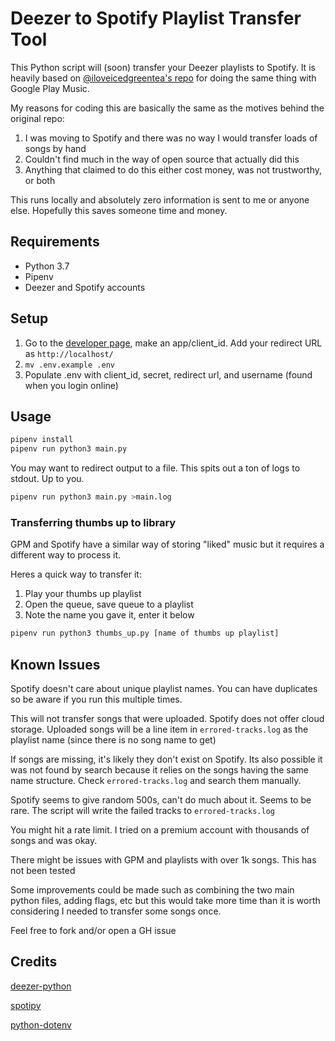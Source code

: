 # Deezer to Spotify Playlist Transfer Tool

This Python script will (soon) transfer your Deezer playlists to Spotify. It is heavily based on [@iloveicedgreentea's repo](https://github.com/iloveicedgreentea/GPM-to-Spotify) for doing the same thing with Google Play Music.

My reasons for coding this are basically the same as the motives behind the original repo:

1) I was moving to Spotify and there was no way I would transfer loads of songs by hand
2) Couldn't find much in the way of open source that actually did this
3) Anything that claimed to do this either cost money, was not trustworthy, or both

This runs locally and absolutely zero information is sent to me or anyone else. Hopefully this saves someone time and money.

## Requirements

* Python 3.7
* Pipenv
* Deezer and Spotify accounts

## Setup
1) Go to the [developer page](https://developer.spotify.com/dashboard/), make an app/client_id. Add your redirect URL as `http://localhost/`
2) `mv .env.example .env`
3) Populate .env with client_id, secret, redirect url, and username (found when you login online)


## Usage
```bash
pipenv install
pipenv run python3 main.py
```

You may want to redirect output to a file. This spits out a ton of logs to stdout. Up to you.
```bash
pipenv run python3 main.py >main.log
```

### Transferring thumbs up to library
GPM and Spotify have a similar way of storing "liked" music but it requires a different way to process it.

Heres a quick way to transfer it:

1) Play your thumbs up playlist
2) Open the queue, save queue to a playlist
3) Note the name you gave it, enter it below

```bash
pipenv run python3 thumbs_up.py [name of thumbs up playlist]
```

## Known Issues
Spotify doesn't care about unique playlist names. You can have duplicates so be aware if you run this multiple times.

This will not transfer songs that were uploaded. Spotify does not offer cloud storage. Uploaded songs will be a line item in `errored-tracks.log` as the playlist name (since there is no song name to get)

If songs are missing, it's likely they don't exist on Spotify. Its also possible it was not found by search because it relies on the songs having the same name structure. Check `errored-tracks.log` and search them manually.

Spotify seems to give random 500s, can't do much about it. Seems to be rare. The script will write the failed tracks to `errored-tracks.log`

You might hit a rate limit. I tried on a premium account with thousands of songs and was okay.

There might be issues with GPM and playlists with over 1k songs. This has not been tested

Some improvements could be made such as combining the two main python files, adding flags, etc but this would take more time than it is worth considering I needed to transfer some songs once.


Feel free to fork and/or open a GH issue

## Credits
[deezer-python](https://github.com/browniebroke/deezer-python)

[spotipy](https://github.com/plamere/spotipy)

[python-dotenv](https://github.com/theskumar/python-dotenv)
